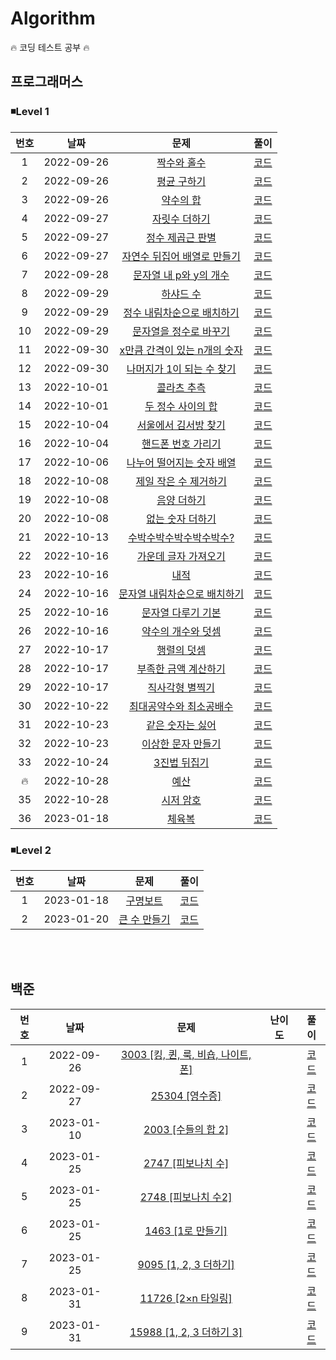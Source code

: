 <h1>Algorithm</h1>

🔥 코딩 테스트 공부 🔥

<h2>프로그래머스</h2>

<h3>◾Level 1</h3>

| 번호 |    날짜    |                                              문제                                               |                풀이                |
| :--: | :--------: | :---------------------------------------------------------------------------------------------: | :--------------------------------: |
|  1   | 2022-09-26 |         [짝수와 홀수](https://school.programmers.co.kr/learn/courses/30/lessons/12937)          | [코드](/Programmers/Lv.%201/01.js) |
|  2   | 2022-09-26 |         [평균 구하기](https://school.programmers.co.kr/learn/courses/30/lessons/12937)          | [코드](/Programmers/Lv.%201/02.js) |
|  3   | 2022-09-26 |          [약수의 합](https://school.programmers.co.kr/learn/courses/30/lessons/12928)           | [코드](/Programmers/Lv.%201/03.js) |
|  4   | 2022-09-27 |        [자릿수 더하기](https://school.programmers.co.kr/learn/courses/30/lessons/12931)         | [코드](/Programmers/Lv.%201/04.js) |
|  5   | 2022-09-27 |       [정수 제곱근 판별](https://school.programmers.co.kr/learn/courses/30/lessons/12934)       | [코드](/Programmers/Lv.%201/05.js) |
|  6   | 2022-09-27 | [자연수 뒤집어 배열로 만들기](https://school.programmers.co.kr/learn/courses/30/lessons/12932)  | [코드](/Programmers/Lv.%201/06.js) |
|  7   | 2022-09-28 |    [문자열 내 p와 y의 개수](https://school.programmers.co.kr/learn/courses/30/lessons/12916)    | [코드](/Programmers/Lv.%201/07.js) |
|  8   | 2022-09-29 |          [하샤드 수](https://school.programmers.co.kr/learn/courses/30/lessons/12947)           | [코드](/Programmers/Lv.%201/08.js) |
|  9   | 2022-09-29 |  [정수 내림차순으로 배치하기](https://school.programmers.co.kr/learn/courses/30/lessons/12933)  | [코드](/Programmers/Lv.%201/09.js) |
|  10  | 2022-09-29 |    [문자열을 정수로 바꾸기](https://school.programmers.co.kr/learn/courses/30/lessons/12925)    | [코드](/Programmers/Lv.%201/10.js) |
|  11  | 2022-09-30 | [x만큼 간격이 있는 n개의 숫자](https://school.programmers.co.kr/learn/courses/30/lessons/12954) | [코드](/Programmers/Lv.%201/11.js) |
|  12  | 2022-09-30 |  [나머지가 1이 되는 수 찾기](https://school.programmers.co.kr/learn/courses/30/lessons/87389)   | [코드](/Programmers/Lv.%201/12.js) |
|  13  | 2022-10-01 |         [콜라츠 추측](https://school.programmers.co.kr/learn/courses/30/lessons/12943)          | [코드](/Programmers/Lv.%201/13.js) |
|  14  | 2022-10-01 |      [두 정수 사이의 합](https://school.programmers.co.kr/learn/courses/30/lessons/12912)       | [코드](/Programmers/Lv.%201/14.js) |
|  15  | 2022-10-04 |     [서울에서 김서방 찾기](https://school.programmers.co.kr/learn/courses/30/lessons/12919)     | [코드](/Programmers/Lv.%201/15.js) |
|  16  | 2022-10-04 |      [핸드폰 번호 가리기](https://school.programmers.co.kr/learn/courses/30/lessons/12948)      | [코드](/Programmers/Lv.%201/16.js) |
|  17  | 2022-10-06 |  [나누어 떨어지는 숫자 배열](https://school.programmers.co.kr/learn/courses/30/lessons/12910)   | [코드](/Programmers/Lv.%201/17.js) |
|  18  | 2022-10-08 |    [제일 작은 수 제거하기](https://school.programmers.co.kr/learn/courses/30/lessons/12935)     | [코드](/Programmers/Lv.%201/18.js) |
|  19  | 2022-10-08 |         [음양 더하기](https://school.programmers.co.kr/learn/courses/30/lessons/76501)          | [코드](/Programmers/Lv.%201/19.js) |
|  20  | 2022-10-08 |       [없는 숫자 더하기](https://school.programmers.co.kr/learn/courses/30/lessons/86051)       | [코드](/Programmers/Lv.%201/20.js) |
|  21  | 2022-10-13 |   [수박수박수박수박수박수?](https://school.programmers.co.kr/learn/courses/30/lessons/12922)    | [코드](/Programmers/Lv.%201/21.js) |
|  22  | 2022-10-16 |     [가운데 글자 가져오기](https://school.programmers.co.kr/learn/courses/30/lessons/12903)     | [코드](/Programmers/Lv.%201/22.js) |
|  23  | 2022-10-16 |             [내적](https://school.programmers.co.kr/learn/courses/30/lessons/70128)             | [코드](/Programmers/Lv.%201/23.js) |
|  24  | 2022-10-16 | [문자열 내림차순으로 배치하기](https://school.programmers.co.kr/learn/courses/30/lessons/12917) | [코드](/Programmers/Lv.%201/24.js) |
|  25  | 2022-10-16 |      [문자열 다루기 기본](https://school.programmers.co.kr/learn/courses/30/lessons/12918)      | [코드](/Programmers/Lv.%201/25.js) |
|  26  | 2022-10-16 |      [약수의 개수와 덧셈](https://school.programmers.co.kr/learn/courses/30/lessons/77884)      | [코드](/Programmers/Lv.%201/26.js) |
|  27  | 2022-10-17 |         [행렬의 덧셈](https://school.programmers.co.kr/learn/courses/30/lessons/12950)          | [코드](/Programmers/Lv.%201/27.js) |
|  28  | 2022-10-17 |     [부족한 금액 계산하기](https://school.programmers.co.kr/learn/courses/30/lessons/82612)     | [코드](/Programmers/Lv.%201/28.js) |
|  29  | 2022-10-17 |       [직사각형 별찍기](https://school.programmers.co.kr/learn/courses/30/lessons/12969)        | [코드](/Programmers/Lv.%201/29.js) |
|  30  | 2022-10-22 |   [최대공약수와 최소공배수](https://school.programmers.co.kr/learn/courses/30/lessons/12940)    | [코드](/Programmers/Lv.%201/30.js) |
|  31  | 2022-10-23 |       [같은 숫자는 싫어](https://school.programmers.co.kr/learn/courses/30/lessons/12906)       | [코드](/Programmers/Lv.%201/31.js) |
|  32  | 2022-10-23 |      [이상한 문자 만들기](https://school.programmers.co.kr/learn/courses/30/lessons/12930)      | [코드](/Programmers/Lv.%201/32.js) |
|  33  | 2022-10-24 |         [3진법 뒤집기](https://school.programmers.co.kr/learn/courses/30/lessons/68935)         | [코드](/Programmers/Lv.%201/33.js) |
|  🔥  | 2022-10-28 |           [예산](https://school.programmers.co.kr/learn/courses/30/lessons/12982#qna)           | [코드](/Programmers/Lv.%201/34.js) |
|  35  | 2022-10-28 |          [시저 암호](https://school.programmers.co.kr/learn/courses/30/lessons/12926)           | [코드](/Programmers/Lv.%201/35.js) |
|  36  | 2023-01-18 |            [체육복](https://school.programmers.co.kr/learn/courses/30/lessons/42862)            | [코드](/Programmers/Lv.%201/36.js) |

<h3>◾Level 2</h3>

| 번호 |    날짜    |                                      문제                                       |                풀이                |
| :--: | :--------: | :-----------------------------------------------------------------------------: | :--------------------------------: |
|  1   | 2023-01-18 |   [구명보트](https://school.programmers.co.kr/learn/courses/30/lessons/42885)   | [코드](/Programmers/Lv.%202/01.js) |
|  2   | 2023-01-20 | [큰 수 만들기](https://school.programmers.co.kr/learn/courses/30/lessons/42883) | [코드](/Programmers/Lv.%202/02.js) |

<br></br>

<h2>백준</h2>

| 번호 |    날짜    |                                     문제                                     |                                 난이도                                  |             풀이              |
| :--: | :--------: | :--------------------------------------------------------------------------: | :---------------------------------------------------------------------: | :---------------------------: |
|  1   | 2022-09-26 | [3003 [킹, 퀸, 룩, 비숍, 나이트, 폰] ](https://www.acmicpc.net/problem/3003) | <img src="https://d2gd6pc034wcta.cloudfront.net/tier/1.svg" width="15"> |   [코드](/Baekjoon/3003.js)   |
|  2   | 2022-09-27 |           [25304 [영수증] ](https://www.acmicpc.net/problem/25304)           | <img src="https://d2gd6pc034wcta.cloudfront.net/tier/1.svg" width="15"> |  [코드](/Baekjoon/25304.js)   |
|  3   | 2023-01-10 |         [2003 [수들의 합 2] ](https://www.acmicpc.net/problem/2003)          | <img src="https://d2gd6pc034wcta.cloudfront.net/tier/7.svg" width="15"> |   [코드](/Baekjoon/2003.js)   |
|  4   | 2023-01-25 |         [2747 [피보나치 수] ](https://www.acmicpc.net/problem/2747)          | <img src="https://d2gd6pc034wcta.cloudfront.net/tier/4.svg" width="15"> |   [코드](/Baekjoon/2747.js)   |
|  5   | 2023-01-25 |         [2748 [피보나치 수2] ](https://www.acmicpc.net/problem/2748)         | <img src="https://d2gd6pc034wcta.cloudfront.net/tier/5.svg" width="15"> |   [코드](/Baekjoon/2748.js)   |
|  6   | 2023-01-25 |          [1463 [1로 만들기] ](https://www.acmicpc.net/problem/1463)          | <img src="https://d2gd6pc034wcta.cloudfront.net/tier/8.svg" width="15"> |   [코드](/Baekjoon/1463.js)   |
|  7   | 2023-01-25 |        [9095 [1, 2, 3 더하기] ](https://www.acmicpc.net/problem/9095)        | <img src="https://d2gd6pc034wcta.cloudfront.net/tier/8.svg" width="15"> |   [코드](/Baekjoon/9095.js)   |
|  8   | 2023-01-31 |         [11726 [2×n 타일링] ](https://www.acmicpc.net/problem/11726)         | <img src="https://d2gd6pc034wcta.cloudfront.net/tier/8.svg" width="15"> | [코드](/Baekjoon/11726.js.js) |
|  9   | 2023-01-31 |      [15988 [1, 2, 3 더하기 3] ](https://www.acmicpc.net/problem/15988)      | <img src="https://d2gd6pc034wcta.cloudfront.net/tier/9.svg" width="15"> |  [코드](/Baekjoon/15988.js)   |
